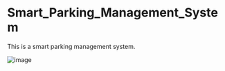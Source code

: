 # Smart_Parking_Management_System
This is a smart parking management system.

![image](https://user-images.githubusercontent.com/59731205/181995291-785229e6-dca2-4719-af51-d08286f4f2fa.png)
